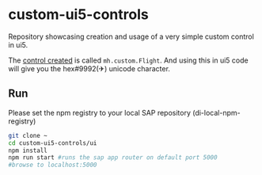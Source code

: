 # custom-ui5-controls
Repository showcasing creation and usage of a very simple custom control in ui5.

The [control created](https://github.com/lalugeo/custom-ui5-controls/blob/master/ui/resources/webapp/custom/flightControl.js) is called `mh.custom.Flight`. And using this in ui5 code will give you the hex#9992(&#9992;) unicode character.


## Run
Please set the npm registry to your local SAP repository (di-local-npm-registry)

```bash
git clone ~
cd custom-ui5-controls/ui
npm install
npm run start #runs the sap app router on default port 5000
#browse to localhost:5000
```
